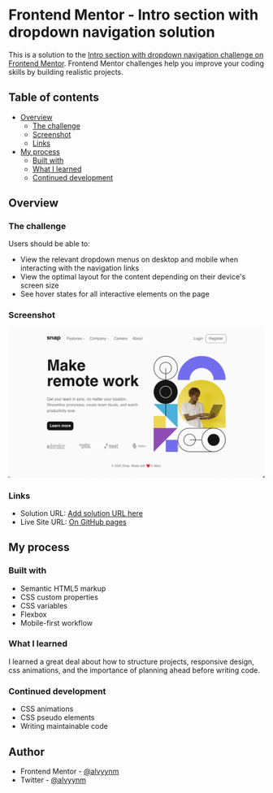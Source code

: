 # Frontend Mentor - Intro section with dropdown navigation solution

This is a solution to the [Intro section with dropdown navigation challenge on Frontend Mentor](https://www.frontendmentor.io/challenges/intro-section-with-dropdown-navigation-ryaPetHE5). Frontend Mentor challenges help you improve your coding skills by building realistic projects.

## Table of contents

- [Overview](#overview)
  - [The challenge](#the-challenge)
  - [Screenshot](#screenshot)
  - [Links](#links)
- [My process](#my-process)
  - [Built with](#built-with)
  - [What I learned](#what-i-learned)
  - [Continued development](#continued-development)

## Overview

### The challenge

Users should be able to:

- View the relevant dropdown menus on desktop and mobile when interacting with the navigation links
- View the optimal layout for the content depending on their device's screen size
- See hover states for all interactive elements on the page

### Screenshot

![Screenshot desktop](./images/snap-web-screenshot.jpg)

### Links

- Solution URL: [Add solution URL here](https://github.com/alvyynm/frontendmentor-challenges/tree/main/09-intro-section-with-dropdown-navigation)
- Live Site URL: [On GitHub pages](https://alvyynm.github.io/snap-website/)

## My process

### Built with

- Semantic HTML5 markup
- CSS custom properties
- CSS variables
- Flexbox
- Mobile-first workflow

### What I learned

I learned a great deal about how to structure projects, responsive design, css animations, and the importance of planning ahead before writing code.

### Continued development

- CSS animations
- CSS pseudo elements
- Writing maintainable code

## Author

- Frontend Mentor - [@alvyynm](https://www.frontendmentor.io/profile/alvyynm)
- Twitter - [@alvyynm](https://www.twitter.com/alvyynm)
